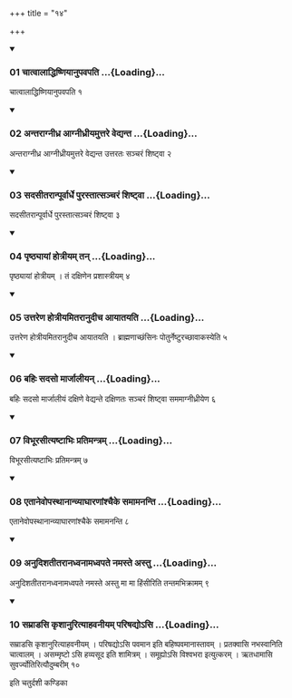 +++
title = "१४"

+++

<div class="js_include" includetitle="true" newlevelforh1="3" unfilled="" url="/vedAH_yajuH/taittirIyam/sUtram/ApastambaH/shrautam/vishvAsa-prastutiH/11/14/01_chAtvAlAddhiShNiyAnupavapati.md">
<details open><summary><h3>01 चात्वालाद्धिष्णियानुपवपति ...{Loading}...</h3></summary>

चात्वालाद्धिष्णियानुपवपति १
</details>
</div>

<div class="js_include collapsed" newlevelforh1="4" title="सर्वाष् टीकाः" url="/vedAH_yajuH/taittirIyam/sUtram/ApastambaH/shrautam/sarvASh_TIkAH/11/14/01_chAtvAlAddhiShNiyAnupavapati.md"> </div>



<div class="js_include collapsed" newlevelforh1="4" title="मूलम्" url="/vedAH_yajuH/taittirIyam/sUtram/ApastambaH/shrautam/mUlam/11/14/01_chAtvAlAddhiShNiyAnupavapati.md"> </div>


<div class="js_include" includetitle="true" newlevelforh1="3" unfilled="" url="/vedAH_yajuH/taittirIyam/sUtram/ApastambaH/shrautam/vishvAsa-prastutiH/11/14/02_antarAgnIdhra_AgnIdhrIyamuttare_vedyanta.md">
<details open><summary><h3>02 अन्तराग्नीध्र आग्नीध्रीयमुत्तरे वेद्यन्त ...{Loading}...</h3></summary>

अन्तराग्नीध्र आग्नीध्रीयमुत्तरे वेद्यन्त उत्तरतः सञ्चरं शिष्ट्वा २
</details>
</div>

<div class="js_include collapsed" newlevelforh1="4" title="सर्वाष् टीकाः" url="/vedAH_yajuH/taittirIyam/sUtram/ApastambaH/shrautam/sarvASh_TIkAH/11/14/02_antarAgnIdhra_AgnIdhrIyamuttare_vedyanta.md"> </div>



<div class="js_include collapsed" newlevelforh1="4" title="मूलम्" url="/vedAH_yajuH/taittirIyam/sUtram/ApastambaH/shrautam/mUlam/11/14/02_antarAgnIdhra_AgnIdhrIyamuttare_vedyanta.md"> </div>


<div class="js_include" includetitle="true" newlevelforh1="3" unfilled="" url="/vedAH_yajuH/taittirIyam/sUtram/ApastambaH/shrautam/vishvAsa-prastutiH/11/14/03_sadasItarAnpUrvArdhe_purastAtsancharaM_shiShTvA.md">
<details open><summary><h3>03 सदसीतरान्पूर्वार्धे पुरस्तात्सञ्चरं शिष्ट्वा ...{Loading}...</h3></summary>

सदसीतरान्पूर्वार्धे पुरस्तात्सञ्चरं शिष्ट्वा ३
</details>
</div>

<div class="js_include collapsed" newlevelforh1="4" title="सर्वाष् टीकाः" url="/vedAH_yajuH/taittirIyam/sUtram/ApastambaH/shrautam/sarvASh_TIkAH/11/14/03_sadasItarAnpUrvArdhe_purastAtsancharaM_shiShTvA.md"> </div>



<div class="js_include collapsed" newlevelforh1="4" title="मूलम्" url="/vedAH_yajuH/taittirIyam/sUtram/ApastambaH/shrautam/mUlam/11/14/03_sadasItarAnpUrvArdhe_purastAtsancharaM_shiShTvA.md"> </div>


<div class="js_include" includetitle="true" newlevelforh1="3" unfilled="" url="/vedAH_yajuH/taittirIyam/sUtram/ApastambaH/shrautam/vishvAsa-prastutiH/11/14/04_pRShThyAyAM_hotrIyam_tan.md">
<details open><summary><h3>04 पृष्ठ्यायां होत्रीयम् तन् ...{Loading}...</h3></summary>

पृष्ठ्यायां होत्रीयम् । तं दक्षिणेन प्रशास्त्रीयम् ४
</details>
</div>

<div class="js_include collapsed" newlevelforh1="4" title="सर्वाष् टीकाः" url="/vedAH_yajuH/taittirIyam/sUtram/ApastambaH/shrautam/sarvASh_TIkAH/11/14/04_pRShThyAyAM_hotrIyam_tan.md"> </div>



<div class="js_include collapsed" newlevelforh1="4" title="मूलम्" url="/vedAH_yajuH/taittirIyam/sUtram/ApastambaH/shrautam/mUlam/11/14/04_pRShThyAyAM_hotrIyam_tan.md"> </div>


<div class="js_include" includetitle="true" newlevelforh1="3" unfilled="" url="/vedAH_yajuH/taittirIyam/sUtram/ApastambaH/shrautam/vishvAsa-prastutiH/11/14/05_uttareNa_hotrIyamitarAnudIcha_AyAtayati.md">
<details open><summary><h3>05 उत्तरेण होत्रीयमितरानुदीच आयातयति ...{Loading}...</h3></summary>

उत्तरेण होत्रीयमितरानुदीच आयातयति । ब्राह्मणाच्छंसिनः पोतुर्नेष्टुरच्छावाकस्येति ५
</details>
</div>

<div class="js_include collapsed" newlevelforh1="4" title="सर्वाष् टीकाः" url="/vedAH_yajuH/taittirIyam/sUtram/ApastambaH/shrautam/sarvASh_TIkAH/11/14/05_uttareNa_hotrIyamitarAnudIcha_AyAtayati.md"> </div>



<div class="js_include collapsed" newlevelforh1="4" title="मूलम्" url="/vedAH_yajuH/taittirIyam/sUtram/ApastambaH/shrautam/mUlam/11/14/05_uttareNa_hotrIyamitarAnudIcha_AyAtayati.md"> </div>


<div class="js_include" includetitle="true" newlevelforh1="3" unfilled="" url="/vedAH_yajuH/taittirIyam/sUtram/ApastambaH/shrautam/vishvAsa-prastutiH/11/14/06_bahiH_sadaso_mArjAlIyan.md">
<details open><summary><h3>06 बहिः सदसो मार्जालीयन् ...{Loading}...</h3></summary>

बहिः सदसो मार्जालीयं दक्षिणे वेद्यन्ते दक्षिणतः सञ्चरं शिष्ट्वा सममाग्नीध्रीयेण ६
</details>
</div>

<div class="js_include collapsed" newlevelforh1="4" title="सर्वाष् टीकाः" url="/vedAH_yajuH/taittirIyam/sUtram/ApastambaH/shrautam/sarvASh_TIkAH/11/14/06_bahiH_sadaso_mArjAlIyan.md"> </div>



<div class="js_include collapsed" newlevelforh1="4" title="मूलम्" url="/vedAH_yajuH/taittirIyam/sUtram/ApastambaH/shrautam/mUlam/11/14/06_bahiH_sadaso_mArjAlIyan.md"> </div>


<div class="js_include" includetitle="true" newlevelforh1="3" unfilled="" url="/vedAH_yajuH/taittirIyam/sUtram/ApastambaH/shrautam/vishvAsa-prastutiH/11/14/07_vibhUrasItyaShTAbhiH_pratimantram.md">
<details open><summary><h3>07 विभूरसीत्यष्टाभिः प्रतिमन्त्रम् ...{Loading}...</h3></summary>

विभूरसीत्यष्टाभिः प्रतिमन्त्रम् ७
</details>
</div>

<div class="js_include collapsed" newlevelforh1="4" title="सर्वाष् टीकाः" url="/vedAH_yajuH/taittirIyam/sUtram/ApastambaH/shrautam/sarvASh_TIkAH/11/14/07_vibhUrasItyaShTAbhiH_pratimantram.md"> </div>



<div class="js_include collapsed" newlevelforh1="4" title="मूलम्" url="/vedAH_yajuH/taittirIyam/sUtram/ApastambaH/shrautam/mUlam/11/14/07_vibhUrasItyaShTAbhiH_pratimantram.md"> </div>


<div class="js_include" includetitle="true" newlevelforh1="3" unfilled="" url="/vedAH_yajuH/taittirIyam/sUtram/ApastambaH/shrautam/vishvAsa-prastutiH/11/14/08_etAnevopasthAnAnvyAghAraNAMshchaike_samAmananti.md">
<details open><summary><h3>08 एतानेवोपस्थानान्व्याघारणांश्चैके समामनन्ति ...{Loading}...</h3></summary>

एतानेवोपस्थानान्व्याघारणांश्चैके समामनन्ति ८
</details>
</div>

<div class="js_include collapsed" newlevelforh1="4" title="सर्वाष् टीकाः" url="/vedAH_yajuH/taittirIyam/sUtram/ApastambaH/shrautam/sarvASh_TIkAH/11/14/08_etAnevopasthAnAnvyAghAraNAMshchaike_samAmananti.md"> </div>



<div class="js_include collapsed" newlevelforh1="4" title="मूलम्" url="/vedAH_yajuH/taittirIyam/sUtram/ApastambaH/shrautam/mUlam/11/14/08_etAnevopasthAnAnvyAghAraNAMshchaike_samAmananti.md"> </div>


<div class="js_include" includetitle="true" newlevelforh1="3" unfilled="" url="/vedAH_yajuH/taittirIyam/sUtram/ApastambaH/shrautam/vishvAsa-prastutiH/11/14/09_anudishatItarAnadhvanAmadhvapate_namaste_astu.md">
<details open><summary><h3>09 अनुदिशतीतरानध्वनामध्वपते नमस्ते अस्तु ...{Loading}...</h3></summary>

अनुदिशतीतरानध्वनामध्वपते नमस्ते अस्तु मा मा हिंसीरिति तन्तमभिक्रामम् ९
</details>
</div>

<div class="js_include collapsed" newlevelforh1="4" title="सर्वाष् टीकाः" url="/vedAH_yajuH/taittirIyam/sUtram/ApastambaH/shrautam/sarvASh_TIkAH/11/14/09_anudishatItarAnadhvanAmadhvapate_namaste_astu.md"> </div>



<div class="js_include collapsed" newlevelforh1="4" title="मूलम्" url="/vedAH_yajuH/taittirIyam/sUtram/ApastambaH/shrautam/mUlam/11/14/09_anudishatItarAnadhvanAmadhvapate_namaste_astu.md"> </div>


<div class="js_include" includetitle="true" newlevelforh1="3" unfilled="" url="/vedAH_yajuH/taittirIyam/sUtram/ApastambaH/shrautam/vishvAsa-prastutiH/11/14/10_samrADasi_kRshAnurityAhavanIyam_pariShadyo-si.md">
<details open><summary><h3>10 सम्राडसि कृशानुरित्याहवनीयम् परिषद्योऽसि ...{Loading}...</h3></summary>

सम्राडसि कृशानुरित्याहवनीयम् । परिषद्योऽसि पवमान इति बहिष्पवमानास्तावम् । प्रतक्वासि नभस्वानिति चात्वालम् । असम्मृष्टो ऽसि हव्यसूद इति शामित्रम् । समूह्योऽसि विश्वभरा इत्युत्करम् । ऋतधामासि सुवर्ज्योतिरित्यौदुम्बरीम् १०
</details>
</div>

<div class="js_include collapsed" newlevelforh1="4" title="सर्वाष् टीकाः" url="/vedAH_yajuH/taittirIyam/sUtram/ApastambaH/shrautam/sarvASh_TIkAH/11/14/10_samrADasi_kRshAnurityAhavanIyam_pariShadyo-si.md"> </div>



<div class="js_include collapsed" newlevelforh1="4" title="मूलम्" url="/vedAH_yajuH/taittirIyam/sUtram/ApastambaH/shrautam/mUlam/11/14/10_samrADasi_kRshAnurityAhavanIyam_pariShadyo-si.md"> </div>





  
इति चतुर्दशी कण्डिका 
